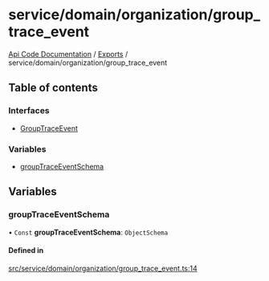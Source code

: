 # service/domain/organization/group\_trace\_event
 
[Api Code Documentation](../README.md) / [Exports](../modules.md) / service/domain/organization/group\_trace\_event

## Table of contents

### Interfaces

- [GroupTraceEvent](../interfaces/service_domain_organization_group_trace_event.GroupTraceEvent.md)

### Variables

- [groupTraceEventSchema](service_domain_organization_group_trace_event.md#grouptraceeventschema)

## Variables

### groupTraceEventSchema

• `Const` **groupTraceEventSchema**: `ObjectSchema`

#### Defined in

[src/service/domain/organization/group_trace_event.ts:14](https://github.com/openkfw/TruBudget/blob/f6ee764/api/src/service/domain/organization/group_trace_event.ts#L14)
